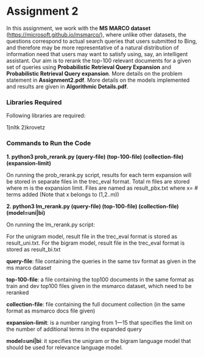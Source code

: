 # Assignment 2

In this assignment, we work with the **MS MARCO dataset** (https://microsoft.github.io/msmarco/), where unlike other datasets, the questions correspond to actual search queries that users submitted to Bing, and therefore may be more representative of a natural distribution of information need that users may want to satisfy using, say, an intelligent assistant. Our aim is to rerank the top-100 relevant documents for a given set of queries using **Probabilistic Retrieval Query Expansion**
and **Probabilistic Retrieval Query expansion**. More details on the problem statement in **Assignment2.pdf**. More details on the models implemented and results are given in **Algorithmic Details.pdf**.

### Libraries Required

Following libraries are required:

1)nltk
2)krovetz

### Commands to Run the Code

**1. python3 prob_rerank.py (query-file) (top-100-file) (collection-file) (expansion-limit)**  

On running the prob_rerank.py script, results for each term expansion will be stored in separate files in the trec_eval format.
Total m files are stored where m is the expansion limit. Files are named as result_pbx.txt  where x= # terms added (Note that x belongs to (1,2..m))


**2. python3 lm_rerank.py (query-file) (top-100-file) (collection-file) (model=uni|bi)**

On running the lm_rerank.py script:

For the unigram model, result file in the trec_eval format is stored as result_uni.txt. For the bigram model, result file in the trec_eval format is stored as result_bi.txt

**query-file**: file containing the queries in the same tsv format as given in the ms marco dataset

**top-100-file**: a file containing the top100 documents in the same format as train and dev top100 files given in the msmarco dataset, which need to be reranked

**collection-file**: file containing the full document collection (in the same format as msmarco docs file given)

**expansion-limit**: is a number ranging from 1—15 that specifies the limit on the number of additional terms in the expanded query

**model=uni|bi**: it specifies the unigram or the bigram language model that should be used for relevance language model.

